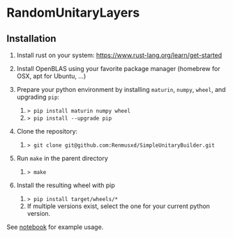 # RandomUnitaryLayers

## Installation
1. Install rust on your system: https://www.rust-lang.org/learn/get-started
2. Install OpenBLAS using your favorite package manager (homebrew for OSX, apt for Ubuntu, ...)

3. Prepare your python environment by installing `maturin`, `numpy`, `wheel`, and upgrading `pip`:
   1. `> pip install maturin numpy wheel`
   2. `> pip install --upgrade pip`
4. Clone the repository:
   1. `> git clone git@github.com:Renmusxd/SimpleUnitaryBuilder.git`
5. Run `make` in the parent directory
   1. `> make`
6. Install the resulting wheel with pip
   1. `> pip install target/wheels/*`
   2. If multiple versions exist, select the one for your current python version.

See [notebook](https://github.com/Renmusxd/RandomUnitaryLayers/blob/main/jupyter/Test.ipynb) for example usage.
